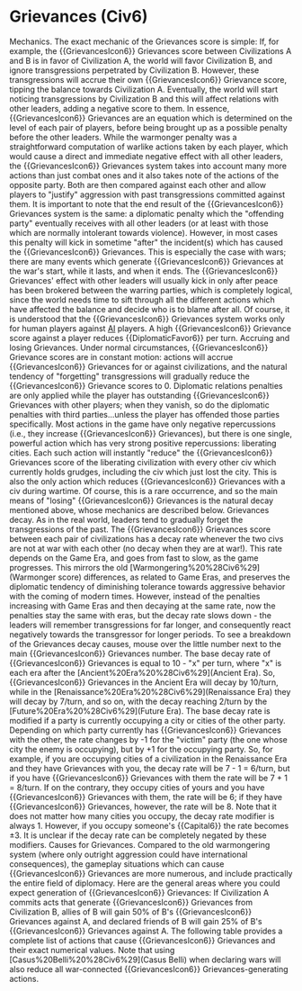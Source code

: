 # Grievances (Civ6)

Mechanics.
The exact mechanic of the Grievances score is simple:
If, for example, the {{GrievancesIcon6}} Grievances score between Civilizations A and B is in favor of Civilization A, the world will favor Civilization B, and ignore transgressions perpetrated by Civilization B. However, these transgressions will accrue their own {{GrievancesIcon6}} Grievance score, tipping the balance towards Civilization A. Eventually, the world will start noticing transgressions by Civilization B and this will affect relations with other leaders, adding a negative score to them.
In essence, {{GrievancesIcon6}} Grievances are an equation which is determined on the level of each pair of players, before being brought up as a possible penalty before the other leaders. While the warmonger penalty was a straightforward computation of warlike actions taken by each player, which would cause a direct and immediate negative effect with all other leaders, the {{GrievancesIcon6}} Grievances system takes into account many more actions than just combat ones and it also takes note of the actions of the opposite party. Both are then compared against each other and allow players to "justify" aggression with past transgressions committed against them.
It is important to note that the end result of the {{GrievancesIcon6}} Grievances system is the same: a diplomatic penalty which the "offending party" eventually receives with all other leaders (or at least with those which are normally intolerant towards violence). However, in most cases this penalty will kick in sometime "after" the incident(s) which has caused the {{GrievancesIcon6}} Grievances. This is especially the case with wars; there are many events which generate {{GrievancesIcon6}} Grievances at the war's start, while it lasts, and when it ends. The {{GrievancesIcon6}} Grievances' effect with other leaders will usually kick in only after peace has been brokered between the warring parties, which is completely logical, since the world needs time to sift through all the different actions which have affected the balance and decide who is to blame after all.
Of course, it is understood that the {{GrievancesIcon6}} Grievances system works only for human players against [AI](AI) players. A high {{GrievancesIcon6}} Grievance score against a player reduces {{DiplomaticFavor6}} per turn.
Accruing and losing Grievances.
Under normal circumstances, {{GrievancesIcon6}} Grievance scores are in constant motion: actions will accrue {{GrievancesIcon6}} Grievances for or against civilizations, and the natural tendency of "forgetting" transgressions will gradually reduce the {{GrievancesIcon6}} Grievance scores to 0. Diplomatic relations penalties are only applied while the player has outstanding {{GrievancesIcon6}} Grievances with other players; when they vanish, so do the diplomatic penalties with third parties...unless the player has offended those parties specifically.
Most actions in the game have only negative repercussions (i.e., they increase {{GrievancesIcon6}} Grievances), but there is one single, powerful action which has very strong positive repercussions: liberating cities. Each such action will instantly "reduce" the {{GrievancesIcon6}} Grievances score of the liberating civilization with every other civ which currently holds grudges, including the civ which just lost the city. This is also the only action which reduces {{GrievancesIcon6}} Grievances with a civ during wartime. Of course, this is a rare occurrence, and so the main means of "losing" {{GrievancesIcon6}} Grievances is the natural decay mentioned above, whose mechanics are described below.
Grievances decay.
As in the real world, leaders tend to gradually forget the transgressions of the past. The {{GrievancesIcon6}} Grievances score between each pair of civilizations has a decay rate whenever the two civs are not at war with each other (no decay when they are at war!). This rate depends on the Game Era, and goes from fast to slow, as the game progresses. This mirrors the old [Warmongering%20%28Civ6%29](Warmonger score) differences, as related to Game Eras, and preserves the diplomatic tendency of diminishing tolerance towards aggressive behavior with the coming of modern times. However, instead of the penalties increasing with Game Eras and then decaying at the same rate, now the penalties stay the same with eras, but the decay rate slows down - the leaders will remember transgressions for far longer, and consequently react negatively towards the transgressor for longer periods. To see a breakdown of the Grievances decay causes, mouse over the little number next to the main {{GrievancesIcon6}} Grievances number.
The base decay rate of {{GrievancesIcon6}} Grievances is equal to 10 - "x" per turn, where "x" is each era after the [Ancient%20Era%20%28Civ6%29](Ancient Era). So, {{GrievancesIcon6}} Grievances in the Ancient Era will decay by 10/turn, while in the [Renaissance%20Era%20%28Civ6%29](Renaissance Era) they will decay by 7/turn, and so on, with the decay reaching 2/turn by the [Future%20Era%20%28Civ6%29](Future Era).
The base decay rate is modified if a party is currently occupying a city or cities of the other party. Depending on which party currently has {{GrievancesIcon6}} Grievances with the other, the rate changes by -1 for the "victim" party (the one whose city the enemy is occupying), but by +1 for the occupying party. So, for example, if you are occupying cities of a civilization in the Renaissance Era and they have Grievances with you, the decay rate will be 7 - 1 = 6/turn, but if you have {{GrievancesIcon6}} Grievances with them the rate will be 7 + 1 = 8/turn. If on the contrary, they occupy cities of yours and you have {{GrievancesIcon6}} Grievances with them, the rate will be 6; if they have {{GrievancesIcon6}} Grievances, however, the rate will be 8. Note that it does not matter how many cities you occupy, the decay rate modifier is always 1. However, if you occupy someone's {{Capital6}} the rate becomes ±3.
It is unclear if the decay rate can be completely negated by these modifiers.
Causes for Grievances.
Compared to the old warmongering system (where only outright aggression could have international consequences), the gameplay situations which can cause {{GrievancesIcon6}} Grievances are more numerous, and include practically the entire field of diplomacy. Here are the general areas where you could expect generation of {{GrievancesIcon6}} Grievances:
If Civilization A commits acts that generate {{GrievancesIcon6}} Grievances from Civilization B, allies of B will gain 50% of B's {{GrievancesIcon6}} Grievances against A, and declared friends of B will gain 25% of B's {{GrievancesIcon6}} Grievances against A.
The following table provides a complete list of actions that cause {{GrievancesIcon6}} Grievances and their exact numerical values. Note that using [Casus%20Belli%20%28Civ6%29](Casus Belli) when declaring wars will also reduce all war-connected {{GrievancesIcon6}} Grievances-generating actions.